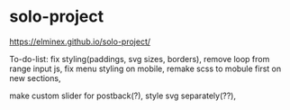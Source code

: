 # solo-project

https://elminex.github.io/solo-project/

To-do-list:
fix styling(paddings, svg sizes, borders),
remove loop from range input js,
fix menu styling on mobile,
remake scss to mobule first on new sections,

make custom slider for postback(?),
style svg separately(??),
